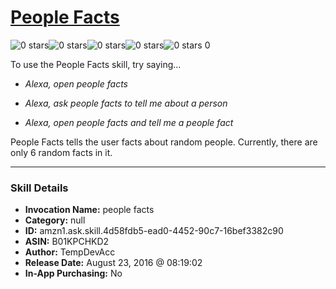 # [People Facts](http://alexa.amazon.com/#skills/amzn1.ask.skill.4d58fdb5-ead0-4452-90c7-16bef3382c90)
![0 stars](../../images/ic_star_border_black_18dp_1x.png)![0 stars](../../images/ic_star_border_black_18dp_1x.png)![0 stars](../../images/ic_star_border_black_18dp_1x.png)![0 stars](../../images/ic_star_border_black_18dp_1x.png)![0 stars](../../images/ic_star_border_black_18dp_1x.png) 0

To use the People Facts skill, try saying...

* *Alexa, open people facts*

* *Alexa, ask people facts to tell me about a person*

* *Alexa, open people facts and tell me a people fact*

People Facts tells the user facts about random people. Currently, there are only 6 random facts in it.

***

### Skill Details

* **Invocation Name:** people facts
* **Category:** null
* **ID:** amzn1.ask.skill.4d58fdb5-ead0-4452-90c7-16bef3382c90
* **ASIN:** B01KPCHKD2
* **Author:** TempDevAcc
* **Release Date:** August 23, 2016 @ 08:19:02
* **In-App Purchasing:** No
